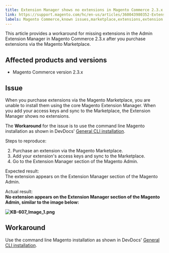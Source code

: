 ```yaml
---
title: Extension Manager shows no extensions in Magento Commerce 2.3.x
link: https://support.magento.com/hc/en-us/articles/360043980352-Extension-Manager-shows-no-extensions-in-Magento-Commerce-2-3-x
labels: Magento Commerce,known issues,marketplace,extensions,extension manager,2.3.x,command line
---
```


This article provides a workaround for missing extensions in the Admin Extension Manager in Magento Commerce 2.3.x after you purchase extensions via the Magento Marketplace.

 Affected products and versions
------------------------------

 
 * Magento Commerce version 2.3.x
 
 Issue
-----

 When you purchase extensions via the Magento Marketplace, you are unable to install them using the core Magento Extension Manager. When you add your access keys and sync to the Marketplace, the Extension Manager shows no extensions.

 The **Workaround** for the issue is to use the command line Magento installation as shown in DevDocs' [General CLI installation](https://devdocs.magento.com/extensions/install/).

 Steps to reproduce:

 
 2. Purchase an extension via the Magento Marketplace.
 4. Add your extension's access keys and sync to the Marketplace.
 6. Go to the Extension Manager section of the Magento Admin.
 
 Expected result:  
 The extension appears on the Extension Manager section of the Magento Admin.

 Actual result:  
 **No extension appears on the Extension Manager section of the Magento Admin, similar to the image below:**

 **![KB-607_Image_1.png](https://support.magento.com/hc/article_attachments/360058742771/KB-607_Image_1.png)**

 Workaround
----------

 Use the command line Magento installation as shown in DevDocs' [General CLI installation](https://devdocs.magento.com/extensions/install/).

